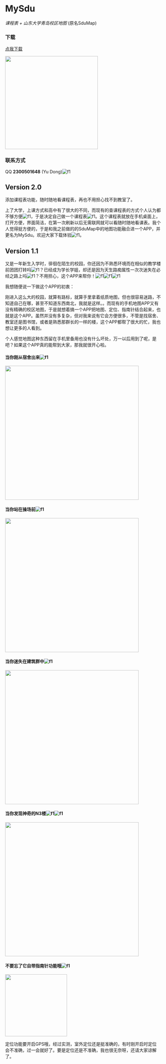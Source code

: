 # MySdu
*课程表 + 山东大学青岛校区地图*   (原名SduMap)

### 下载

[点我下载](https://klen.top/u/mysdu)

<img src="images/qrcode2.png" width="300" hegiht="300" align=center />

### 联系方式
QQ **2300501648** (Yu Dong)![f1](images/f2.png)

## Version 2.0
添加课程表功能，随时随地看课程表，再也不用担心找不到教室了。

上了大学，上课方式和高中有了很大的不同，而现有的查课程表的方式个人认为都不够方便![f1](images/f2.png)，于是决定自己做一个课程表![f1](images/f1.png)。这个课程表就放在手机桌面上，打开方便，界面简洁，在第一次刷新以后无需联网就可以看随时随地看课表。我个人觉得挺方便的，于是和我之前做的的SduMap中的地图功能融合进一个APP，并更名为MySdu。欢迎大家下载体验![f1](images/f7.png)。

## Version 1.1
又是一年新生入学时，徘徊在陌生的校园，你还因为不熟悉环境而在相似的教学楼前团团打转吗![f1](images/f3.png)？已经成为学长学姐，却还是因为天生路痴属性一次次迷失在必经之路上吗![f1](images/f4.png)？不用担心，这个APP来帮你！![f1](images/f2.png)![f1](images/f1.png)![f1](images/f1.png)



我想随便说一下做这个APP的初衷：

刚进入这么大的校园，就算有路标，就算手里拿着纸质地图，但也很容易迷路，不知道自己在哪，甚至不知道东西南北，我就是这样。。而现有的手机地图APP又有没有精确的校区地图，于是就想着搞一个APP把地图、定位、指南针结合起来，也就是这个APP。虽然并没有多复杂，但对我来说有它会方便很多，不管是找宿舍、教室还是图书馆，或者是熟悉那群长的一样的楼，这个APP都帮了很大的忙，我也想让更多的人看到。

个人感觉地图这种东西留在手机里备用也没有什么坏处，万一以后用到了呢，是吧？如果这个APP真的能帮到大家，那我就很开心啦。




#### 当你刚从宿舍出来![f1](images/f6.png)
<img src="images/img1.png" width="432" hegiht="768" align=center />

#### 当你站在操场前![f1](images/f7.png)
<img src="images/img2.png" width="432" hegiht="768" align=center />

#### 当你迷失在建筑群中![f1](images/f8.png)
<img src="images/img3.png" width="432" hegiht="768" align=center />

#### 当你发现神奇的N3楼![f1](images/f5.png)![f1](images/f1.png)
<img src="images/img4.png" width="432" hegiht="768" align=center />

#### 不要忘了它自带指南针功能哦![f1](images/f7.png)
<img src="images/img5.png" width="200" hegiht="200" align=center />

定位功能要开启GPS哦，经过实测，室外定位还是挺准确的，有时刚开启时定位会不准确，过一会就好了。要是定位还是不准确，我也很无奈呀，还请大家谅解了。

